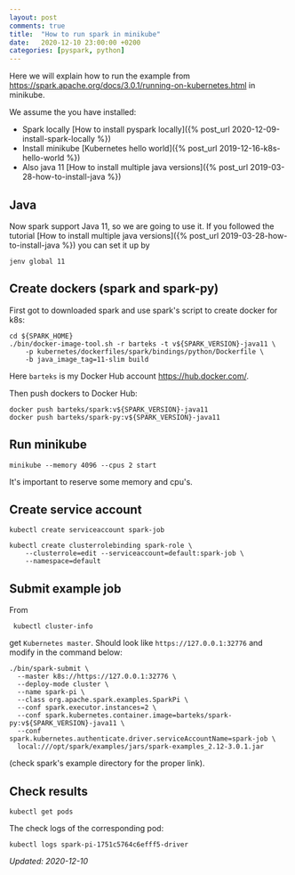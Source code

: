 ```yaml
---
layout: post
comments: true
title:  "How to run spark in minikube"
date:   2020-12-10 23:00:00 +0200
categories: [pyspark, python]
---
```


Here we will explain how to run the example from <https://spark.apache.org/docs/3.0.1/running-on-kubernetes.html>
in minikube.

We assume the you have installed:
* Spark locally [How to install pyspark locally]({% post_url 2020-12-09-install-spark-locally %})
* Install minikube [Kubernetes hello world]({% post_url 2019-12-16-k8s-hello-world %})
* Also java 11 [How to install multiple java versions]({% post_url 2019-03-28-how-to-install-java %})


## Java

Now spark support Java 11, so we are going to use it. If you followed the tutorial 
[How to install multiple java versions]({% post_url 2019-03-28-how-to-install-java %})
you can set it up by

``` shell
jenv global 11
```

## Create dockers (spark and spark-py)

First got to downloaded spark and use spark's script to create docker for k8s:

``` shell
cd ${SPARK_HOME} 
./bin/docker-image-tool.sh -r barteks -t v${SPARK_VERSION}-java11 \
    -p kubernetes/dockerfiles/spark/bindings/python/Dockerfile \
    -b java_image_tag=11-slim build
```
Here `barteks` is my Docker Hub account <https://hub.docker.com/>. 

Then push dockers to Docker Hub:

``` shell
docker push barteks/spark:v${SPARK_VERSION}-java11
docker push barteks/spark-py:v${SPARK_VERSION}-java11
```

## Run minikube

``` shell
minikube --memory 4096 --cpus 2 start
```

It's important to reserve some memory and cpu's. 

## Create service account

``` shell
kubectl create serviceaccount spark-job
```

``` shell
kubectl create clusterrolebinding spark-role \
    --clusterrole=edit --serviceaccount=default:spark-job \
    --namespace=default
```

## Submit example job

From

``` shell
 kubectl cluster-info
```

get `Kubernetes master`. Should look like `https://127.0.0.1:32776` and modify in the command below:

``` shell
./bin/spark-submit \
  --master k8s://https://127.0.0.1:32776 \
  --deploy-mode cluster \
  --name spark-pi \
  --class org.apache.spark.examples.SparkPi \
  --conf spark.executor.instances=2 \
  --conf spark.kubernetes.container.image=barteks/spark-py:v${SPARK_VERSION}-java11 \
  --conf spark.kubernetes.authenticate.driver.serviceAccountName=spark-job \
  local:///opt/spark/examples/jars/spark-examples_2.12-3.0.1.jar
```

(check spark's example directory for the proper link).

## Check results

``` shell
kubectl get pods
```

The check logs of the corresponding pod:

``` shell
kubectl logs spark-pi-1751c5764c6efff5-driver
```

_Updated: 2020-12-10_
